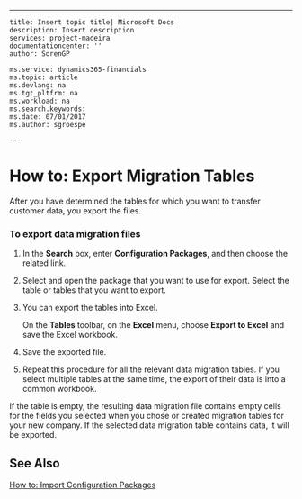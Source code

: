 ---
    title: Insert topic title| Microsoft Docs
    description: Insert description
    services: project-madeira
    documentationcenter: ''
    author: SorenGP

    ms.service: dynamics365-financials
    ms.topic: article
    ms.devlang: na
    ms.tgt_pltfrm: na
    ms.workload: na
    ms.search.keywords:
    ms.date: 07/01/2017
    ms.author: sgroespe

    ---
# How to: Export Migration Tables
After you have determined the tables for which you want to transfer customer data, you export the files.  
  
### To export data migration files  
  
1.  In the **Search** box, enter **Configuration Packages**, and then choose the related link.  
  
2.  Select and open the package that you want to use for export. Select the table or tables that you want to export.  
  
3.  You can export the tables into Excel.  
  
     On the **Tables** toolbar, on the **Excel** menu, choose **Export to Excel** and save the Excel workbook.  
  
4.  Save the exported file.  
  
5.  Repeat this procedure for all the relevant data migration tables. If you select multiple tables at the same time, the export of their data is into a common workbook.  
  
 If the table is empty, the resulting data migration file contains empty cells for the fields you selected when you chose or created migration tables for your new company. If the selected data migration table contains data, it will be exported.  
  
## See Also  
 [How to: Import Configuration Packages](../FullExperience/how-to-import-configuration-packages.md)